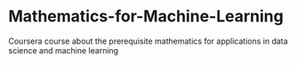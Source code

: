 # Mathematics-for-Machine-Learning
Coursera course about the prerequisite mathematics for applications in data science and machine learning
